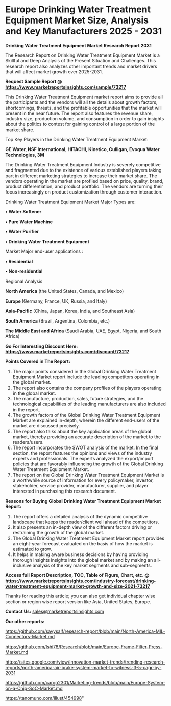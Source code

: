 # Europe Drinking Water Treatment Equipment Market Size, Analysis and Key Manufacturers 2025 - 2031

<strong>Drinking Water Treatment Equipment Market Research Report 2031</strong>

The Research Report on Drinking Water Treatment Equipment Market is a Skillful and Deep Analysis of the Present Situation and Challenges. This research report also analyzes other important trends and market drivers that will affect market growth over 2025-2031.

<strong>Request Sample Report @ <a href=https://www.marketreportsinsights.com/sample/73217>https://www.marketreportsinsights.com/sample/73217</a></strong>

This Drinking Water Treatment Equipment market report aims to provide all the participants and the vendors will all the details about growth factors, shortcomings, threats, and the profitable opportunities that the market will present in the near future. The report also features the revenue share, industry size, production volume, and consumption in order to gain insights about the politics to contest for gaining control of a large portion of the market share.

Top Key Players in the Drinking Water Treatment Equipment Market:

<strong>GE Water, NSF International, HITACHI, Kinetico, Culligan, Evoqua Water Technologies, 3M</strong>

The Drinking Water Treatment Equipment Industry is severely competitive and fragmented due to the existence of various established players taking part in different marketing strategies to increase their market share. The vendors operating in the market are profiled based on price, quality, brand, product differentiation, and product portfolio. The vendors are turning their focus increasingly on product customization through customer interaction.

Drinking Water Treatment Equipment Market Major Types are:

<strong>• Water Softener

• Pure Water Machine

• Water Purifier

• Drinking Water Treatment Equipment</strong>

Market Major end-user applications :

<strong>• Residential

• Non-residential</strong>

Regional Analysis

</u><strong><b>North America</b></strong> (the United States, Canada, and Mexico)

<strong><b>Europe </b></strong>(Germany, France, UK, Russia, and Italy)

<strong><b>Asia-Pacific</b></strong> (China, Japan, Korea, India, and Southeast Asia)

<strong><b>South America</b></strong> (Brazil, Argentina, Colombia, etc.)

<strong><b>The Middle East and Africa</b></strong> (Saudi Arabia, UAE, Egypt, Nigeria, and South Africa)

<strong>Go For Interesting Discount Here: <a href=https://www.marketreportsinsights.com/discount/73217>https://www.marketreportsinsights.com/discount/73217</a></strong>

<strong>Points Covered in The Report:</strong>
<ol>
  <li>The major points considered in the Global Drinking Water Treatment Equipment Market report include the leading competitors operating in the global market.</li>
  <li>The report also contains the company profiles of the players operating in the global market.</li>
  <li>The manufacture, production, sales, future strategies, and the technological capabilities of the leading manufacturers are also included in the report.</li>
  <li>The growth factors of the Global Drinking Water Treatment Equipment Market are explained in-depth, wherein the different end-users of the market are discussed precisely.</li>
  <li>The report also talks about the key application areas of the global market, thereby providing an accurate description of the market to the readers/users.</li>
  <li>The report incorporates the SWOT analysis of the market. In the final section, the report features the opinions and views of the industry experts and professionals. The experts analyzed the export/import policies that are favorably influencing the growth of the Global Drinking Water Treatment Equipment Market.</li>
  <li>The report on the Global Drinking Water Treatment Equipment Market is a worthwhile source of information for every policymaker, investor, stakeholder, service provider, manufacturer, supplier, and player interested in purchasing this research document.</li>
</ol>
<strong>Reasons for Buying Global Drinking Water Treatment Equipment Market Report:</strong>

<ol>
  <li>The report offers a detailed analysis of the dynamic competitive landscape that keeps the reader/client well ahead of the competitors.</li>
  <li>It also presents an in-depth view of the different factors driving or restraining the growth of the global market.</li>
  <li>The Global Drinking Water Treatment Equipment Market report provides an eight-year forecast evaluated on the basis of how the market is estimated to grow.</li>
  <li>It helps in making aware business decisions by having providing thorough insights insights into the global market and by making an all-inclusive analysis of the key market segments and sub-segments.</li>
</ol>
<strong>Access full Report Description, TOC, Table of Figure, Chart, etc. @ <a href=https://www.marketreportsinsights.com/industry-forecast/drinking-water-treatment-equipment-market-growth-and-size-2021-73217>https://www.marketreportsinsights.com/industry-forecast/drinking-water-treatment-equipment-market-growth-and-size-2021-73217</a></strong>


Thanks for reading this article; you can also get individual chapter wise section or region wise report version like Asia, United States, Europe.

<strong>Contact Us:</strong>
sales@marketreportsinsights.com

<strong>Our other reports:</strong>

<a href=https://github.com/sayysaif/research-report/blob/main/North-America-MIL-Connectors-Market.md>https://github.com/sayysaif/research-report/blob/main/North-America-MIL-Connectors-Market.md</a>

<a href=https://github.com/Ishi78/Research/blob/main/Europe-Frame-Filter-Press-Market.md>https://github.com/Ishi78/Research/blob/main/Europe-Frame-Filter-Press-Market.md</a>

<a href=https://sites.google.com/view/innovation-market-trends/trending-research-reports/north-america-air-brake-system-market-to-witness-3-5-cagr-by-2031>https://sites.google.com/view/innovation-market-trends/trending-research-reports/north-america-air-brake-system-market-to-witness-3-5-cagr-by-2031</a>

<a href=https://github.com/cargo2301/Marketing-trends/blob/main/Europe-System-on-a-Chip-SoC-Market.md>https://github.com/cargo2301/Marketing-trends/blob/main/Europe-System-on-a-Chip-SoC-Market.md</a>

<a href=https://tanomuno.com/illust/454998>https://tanomuno.com/illust/454998</a>"
